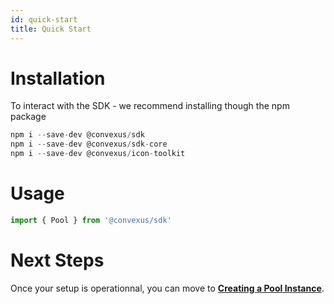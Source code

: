 ```yaml
---
id: quick-start
title: Quick Start
---
```


# Installation

To interact with the SDK - we recommend installing though the npm package

```javascript
npm i --save-dev @convexus/sdk
npm i --save-dev @convexus/sdk-core
npm i --save-dev @convexus/icon-toolkit
```

# Usage

```javascript
import { Pool } from '@convexus/sdk'
```

# Next Steps

Once your setup is operationnal, you can move to [**Creating a Pool Instance**](/sdk/js/pool/index.md).
